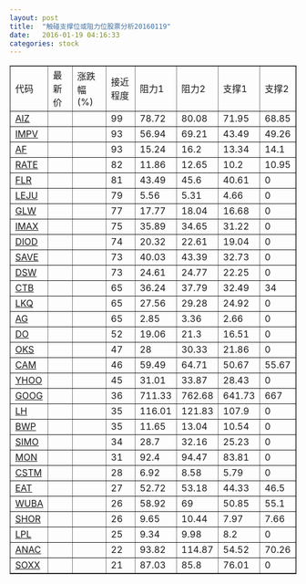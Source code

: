 ```yaml
---
layout: post
title:  "触碰支撑位或阻力位股票分析20160119"
date:   2016-01-19 04:16:33
categories: stock
---
```

<script type="text/javascript">
var stockList = []
stockList.push('gb_aiz');
stockList.push('gb_impv');
stockList.push('gb_af');
stockList.push('gb_rate');
stockList.push('gb_flr');
stockList.push('gb_leju');
stockList.push('gb_glw');
stockList.push('gb_imax');
stockList.push('gb_diod');
stockList.push('gb_save');
stockList.push('gb_dsw');
stockList.push('gb_ctb');
stockList.push('gb_lkq');
stockList.push('gb_ag');
stockList.push('gb_do');
stockList.push('gb_oks');
stockList.push('gb_cam');
stockList.push('gb_yhoo');
stockList.push('gb_goog');
stockList.push('gb_lh');
stockList.push('gb_bwp');
stockList.push('gb_simo');
stockList.push('gb_mon');
stockList.push('gb_cstm');
stockList.push('gb_eat');
stockList.push('gb_wuba');
stockList.push('gb_shor');
stockList.push('gb_lpl');
stockList.push('gb_anac');
stockList.push('gb_soxx');
</script>
<table border="1">
 <tr>
 <td>代码</td>
 <td>最新价</td>
 <td>涨跌幅(%)</td>
 <td>接近程度</td>
 <td>阻力1</td>
 <td>阻力2</td>
 <td>支撑1</td>
 <td>支撑2</td>
</tr>
  <tr id="aiz" class="red">
  <td><a href="http://stock.finance.sina.com.cn/usstock/quotes/AIZ.html" target="_blank">AIZ</a></td><td></td><td></td><td>99</td><td>78.72</td><td>80.08</td><td>71.95</td><td>68.85</td></tr>
  <tr id="impv" class="red">
  <td><a href="http://stock.finance.sina.com.cn/usstock/quotes/IMPV.html" target="_blank">IMPV</a></td><td></td><td></td><td>93</td><td>56.94</td><td>69.21</td><td>43.49</td><td>49.26</td></tr>
  <tr id="af" class="green">
  <td><a href="http://stock.finance.sina.com.cn/usstock/quotes/AF.html" target="_blank">AF</a></td><td></td><td></td><td>93</td><td>15.24</td><td>16.2</td><td>13.34</td><td>14.1</td></tr>
  <tr id="rate" class="green">
  <td><a href="http://stock.finance.sina.com.cn/usstock/quotes/RATE.html" target="_blank">RATE</a></td><td></td><td></td><td>82</td><td>11.86</td><td>12.65</td><td>10.2</td><td>10.95</td></tr>
  <tr id="flr" class="green">
  <td><a href="http://stock.finance.sina.com.cn/usstock/quotes/FLR.html" target="_blank">FLR</a></td><td></td><td></td><td>81</td><td>43.49</td><td>45.6</td><td>40.61</td><td>0</td></tr>
  <tr id="leju" class="green">
  <td><a href="http://stock.finance.sina.com.cn/usstock/quotes/LEJU.html" target="_blank">LEJU</a></td><td></td><td></td><td>79</td><td>5.56</td><td>5.31</td><td>4.66</td><td>0</td></tr>
  <tr id="glw" class="green">
  <td><a href="http://stock.finance.sina.com.cn/usstock/quotes/GLW.html" target="_blank">GLW</a></td><td></td><td></td><td>77</td><td>17.77</td><td>18.04</td><td>16.68</td><td>0</td></tr>
  <tr id="imax" class="green">
  <td><a href="http://stock.finance.sina.com.cn/usstock/quotes/IMAX.html" target="_blank">IMAX</a></td><td></td><td></td><td>75</td><td>35.89</td><td>34.65</td><td>31.22</td><td>0</td></tr>
  <tr id="diod" class="green">
  <td><a href="http://stock.finance.sina.com.cn/usstock/quotes/DIOD.html" target="_blank">DIOD</a></td><td></td><td></td><td>74</td><td>20.32</td><td>22.61</td><td>19.04</td><td>0</td></tr>
  <tr id="save" class="red">
  <td><a href="http://stock.finance.sina.com.cn/usstock/quotes/SAVE.html" target="_blank">SAVE</a></td><td></td><td></td><td>73</td><td>40.03</td><td>43.39</td><td>32.73</td><td>0</td></tr>
  <tr id="dsw" class="green">
  <td><a href="http://stock.finance.sina.com.cn/usstock/quotes/DSW.html" target="_blank">DSW</a></td><td></td><td></td><td>73</td><td>24.61</td><td>24.77</td><td>22.25</td><td>0</td></tr>
  <tr id="ctb" class="green">
  <td><a href="http://stock.finance.sina.com.cn/usstock/quotes/CTB.html" target="_blank">CTB</a></td><td></td><td></td><td>65</td><td>36.24</td><td>37.79</td><td>32.49</td><td>34</td></tr>
  <tr id="lkq" class="green">
  <td><a href="http://stock.finance.sina.com.cn/usstock/quotes/LKQ.html" target="_blank">LKQ</a></td><td></td><td></td><td>65</td><td>27.56</td><td>29.28</td><td>24.92</td><td>0</td></tr>
  <tr id="ag" class="red">
  <td><a href="http://stock.finance.sina.com.cn/usstock/quotes/AG.html" target="_blank">AG</a></td><td></td><td></td><td>65</td><td>2.85</td><td>3.36</td><td>2.66</td><td>0</td></tr>
  <tr id="do" class="green">
  <td><a href="http://stock.finance.sina.com.cn/usstock/quotes/DO.html" target="_blank">DO</a></td><td></td><td></td><td>52</td><td>19.06</td><td>21.3</td><td>16.51</td><td>0</td></tr>
  <tr id="oks" class="red">
  <td><a href="http://stock.finance.sina.com.cn/usstock/quotes/OKS.html" target="_blank">OKS</a></td><td></td><td></td><td>47</td><td>28</td><td>30.33</td><td>21.86</td><td>0</td></tr>
  <tr id="cam" class="red">
  <td><a href="http://stock.finance.sina.com.cn/usstock/quotes/CAM.html" target="_blank">CAM</a></td><td></td><td></td><td>46</td><td>59.49</td><td>64.71</td><td>50.67</td><td>55.67</td></tr>
  <tr id="yhoo" class="green">
  <td><a href="http://stock.finance.sina.com.cn/usstock/quotes/YHOO.html" target="_blank">YHOO</a></td><td></td><td></td><td>45</td><td>31.01</td><td>33.87</td><td>28.43</td><td>0</td></tr>
  <tr id="goog" class="red">
  <td><a href="http://stock.finance.sina.com.cn/usstock/quotes/GOOG.html" target="_blank">GOOG</a></td><td></td><td></td><td>36</td><td>711.33</td><td>762.68</td><td>641.73</td><td>667</td></tr>
  <tr id="lh" class="green">
  <td><a href="http://stock.finance.sina.com.cn/usstock/quotes/LH.html" target="_blank">LH</a></td><td></td><td></td><td>35</td><td>116.01</td><td>121.83</td><td>107.9</td><td>0</td></tr>
  <tr id="bwp" class="green">
  <td><a href="http://stock.finance.sina.com.cn/usstock/quotes/BWP.html" target="_blank">BWP</a></td><td></td><td></td><td>35</td><td>11.65</td><td>13.04</td><td>10.54</td><td>0</td></tr>
  <tr id="simo" class="red">
  <td><a href="http://stock.finance.sina.com.cn/usstock/quotes/SIMO.html" target="_blank">SIMO</a></td><td></td><td></td><td>34</td><td>28.7</td><td>32.16</td><td>25.23</td><td>0</td></tr>
  <tr id="mon" class="red">
  <td><a href="http://stock.finance.sina.com.cn/usstock/quotes/MON.html" target="_blank">MON</a></td><td></td><td></td><td>31</td><td>92.4</td><td>94.47</td><td>83.81</td><td>0</td></tr>
  <tr id="cstm" class="red">
  <td><a href="http://stock.finance.sina.com.cn/usstock/quotes/CSTM.html" target="_blank">CSTM</a></td><td></td><td></td><td>28</td><td>6.92</td><td>8.58</td><td>5.79</td><td>0</td></tr>
  <tr id="eat" class="green">
  <td><a href="http://stock.finance.sina.com.cn/usstock/quotes/EAT.html" target="_blank">EAT</a></td><td></td><td></td><td>27</td><td>52.72</td><td>53.18</td><td>44.33</td><td>46.5</td></tr>
  <tr id="wuba" class="green">
  <td><a href="http://stock.finance.sina.com.cn/usstock/quotes/WUBA.html" target="_blank">WUBA</a></td><td></td><td></td><td>26</td><td>58.92</td><td>69</td><td>50.85</td><td>55.1</td></tr>
  <tr id="shor" class="green">
  <td><a href="http://stock.finance.sina.com.cn/usstock/quotes/SHOR.html" target="_blank">SHOR</a></td><td></td><td></td><td>26</td><td>9.65</td><td>10.44</td><td>7.97</td><td>7.66</td></tr>
  <tr id="lpl" class="red">
  <td><a href="http://stock.finance.sina.com.cn/usstock/quotes/LPL.html" target="_blank">LPL</a></td><td></td><td></td><td>25</td><td>9.34</td><td>9.98</td><td>8.2</td><td>0</td></tr>
  <tr id="anac" class="red">
  <td><a href="http://stock.finance.sina.com.cn/usstock/quotes/ANAC.html" target="_blank">ANAC</a></td><td></td><td></td><td>22</td><td>93.82</td><td>114.87</td><td>54.52</td><td>70.26</td></tr>
  <tr id="soxx" class="green">
  <td><a href="http://stock.finance.sina.com.cn/usstock/quotes/SOXX.html" target="_blank">SOXX</a></td><td></td><td></td><td>21</td><td>87.03</td><td>85.8</td><td>76.01</td><td>0</td></tr>
</table>
